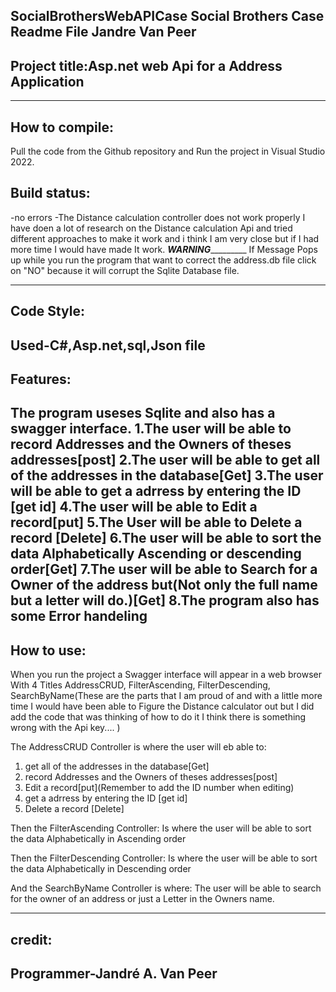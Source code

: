 SocialBrothersWebAPICase
Social Brothers Case Readme File
Jandre Van Peer
--------------------------------
Project title:Asp.net web Api for a Address Application
--------------------------------

-----------------------------------
How to compile:
----------------------------------
Pull the code from the Github repository
and Run the project in Visual Studio 2022.

Build status:
-----------------------------------
-no errors
-The Distance calculation controller
does not work properly I have doen a lot of 
research on the Distance calculation Api 
and tried different approaches to make
it work and i think I am very close but
if I had more time I would have made It work. 
_____________WARNING______________________
If Message Pops up while you run the program
that want to correct the address.db file click
on "NO" because it will corrupt the Sqlite 
Database file.

---------------------------------
Code Style:
---------------------------------
Used-C#,Asp.net,sql,Json file
----------------------------------
Features:
-----------------------------------
The program useses Sqlite and also has a swagger interface.
1.The user will be able to record Addresses and the Owners of theses addresses[post]
2.The user will be able to get all of the addresses in the database[Get]
3.The user will be able to get a adrress by entering the ID [get id]
4.The user will be able to Edit a record[put]
5.The User will be able to Delete a record [Delete]
6.The user will be able to sort the data Alphabetically Ascending or descending order[Get]
7.The user will be able to Search for a Owner of the address but(Not only the full name but a letter will do.)[Get]
8.The program also has some Error handeling
-------------------------------
How to use:
-------------------------------
When you run the project a Swagger interface will appear in a web browser With
4 Titles AddressCRUD, FilterAscending, FilterDescending, SearchByName(These are the parts that I am proud of
and with a little more time I would have been able to Figure the Distance calculator out but I did add the code
that was thinking of how to do it I think there is something wrong with the Api key.... )

The AddressCRUD Controller is where the user will eb able to:
1. get all of the addresses in the database[Get]
2.  record Addresses and the Owners of theses addresses[post]
3. Edit a record[put](Remember to add the ID number when editing)
4. get a adrress by entering the ID [get id]
5. Delete a record [Delete]

Then the FilterAscending Controller:
  Is where the user will be able to sort the data Alphabetically in Ascending order

Then the FilterDescending Controller:
  Is where the user will be able to sort the data Alphabetically in Descending order

And the SearchByName Controller is where:
  The user will be able to search for the owner of an address or just a Letter in the Owners name.

------------------------------
credit:
-----------------------------
Programmer-Jandré A. Van Peer
-----------------------------

